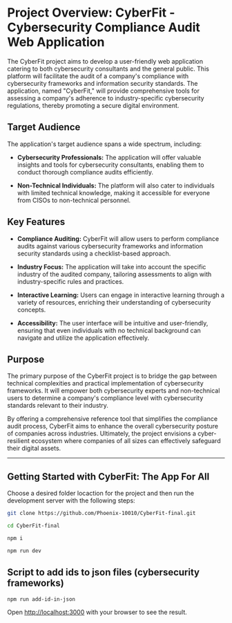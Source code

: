 # Project Overview: CyberFit - Cybersecurity Compliance Audit Web Application

The CyberFit project aims to develop a user-friendly web application catering to both cybersecurity consultants and the general public. This platform will facilitate the audit of a company's compliance with cybersecurity frameworks and information security standards. The application, named "CyberFit," will provide comprehensive tools for assessing a company's adherence to industry-specific cybersecurity regulations, thereby promoting a secure digital environment.

## Target Audience

The application's target audience spans a wide spectrum, including:

- **Cybersecurity Professionals:** The application will offer valuable insights and tools for cybersecurity consultants, enabling them to conduct thorough compliance audits efficiently.

- **Non-Technical Individuals:** The platform will also cater to individuals with limited technical knowledge, making it accessible for everyone from CISOs to non-technical personnel.

## Key Features

- **Compliance Auditing:** CyberFit will allow users to perform compliance audits against various cybersecurity frameworks and information security standards using a checklist-based approach.

- **Industry Focus:** The application will take into account the specific industry of the audited company, tailoring assessments to align with industry-specific rules and practices.

- **Interactive Learning:** Users can engage in interactive learning through a variety of resources, enriching their understanding of cybersecurity concepts.

- **Accessibility:** The user interface will be intuitive and user-friendly, ensuring that even individuals with no technical background can navigate and utilize the application effectively.

## Purpose

The primary purpose of the CyberFit project is to bridge the gap between technical complexities and practical implementation of cybersecurity frameworks. It will empower both cybersecurity experts and non-technical users to determine a company's compliance level with cybersecurity standards relevant to their industry.

By offering a comprehensive reference tool that simplifies the compliance audit process, CyberFit aims to enhance the overall cybersecurity posture of companies across industries. Ultimately, the project envisions a cyber-resilient ecosystem where companies of all sizes can effectively safeguard their digital assets.

---

## Getting Started with CyberFit: The App For All

Choose a desired folder locaction for the project and then run the development server with the following steps:
```bash
git clone https://github.com/Phoenix-10010/CyberFit-final.git

cd CyberFit-final

npm i

npm run dev
```

## Script to add ids to json files (cybersecurity frameworks)
```bash
npm run add-id-in-json
```
Open [http://localhost:3000](http://localhost:3000) with your browser to see the result.
